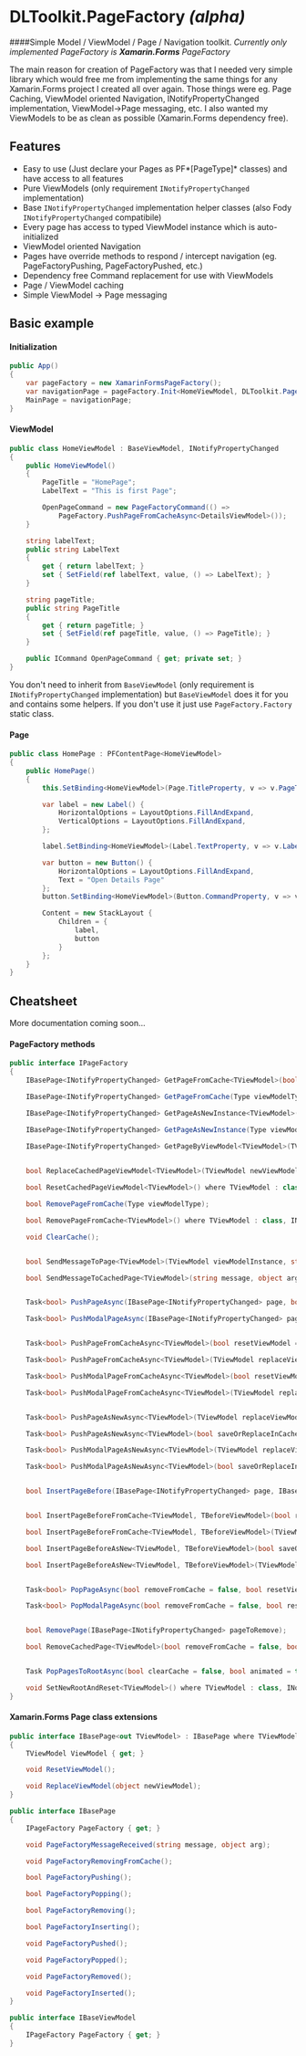 # DLToolkit.PageFactory *(alpha)*

####Simple Model / ViewModel / Page / Navigation toolkit. *Currently only implemented PageFactory is* ***Xamarin.Forms*** *PageFactory*

The main reason for creation of PageFactory was that I needed very simple library which would free me from implementing the same things for any Xamarin.Forms project I created all over again. Those things were eg. Page Caching, ViewModel oriented Navigation, INotifyPropertyChanged implementation, ViewModel->Page messaging, etc. I also wanted my ViewModels to be as clean as possible (Xamarin.Forms dependency free).

## Features

- Easy to use (Just declare your Pages as PF*[PageType]* classes) and have access to all features
- Pure ViewModels (only requirement `INotifyPropertyChanged` implementation)
- Base `INotifyPropertyChanged` implementation helper classes (also Fody `INotifyPropertyChanged` compatibile)
- Every page has access to typed ViewModel instance which is auto-initialized
- ViewModel oriented Navigation
- Pages have override methods to respond / intercept navigation (eg. PageFactoryPushing, PageFactoryPushed, etc.) 
- Dependency free Command replacement for use with ViewModels
- Page / ViewModel caching
- Simple ViewModel -> Page messaging

## Basic example

#### Initialization
```C#
public App()
{
	var pageFactory = new XamarinFormsPageFactory();
	var navigationPage = pageFactory.Init<HomeViewModel, DLToolkit.PageFactory.NavigationPage>();
	MainPage = navigationPage;
}
```

#### ViewModel
```C#
public class HomeViewModel : BaseViewModel, INotifyPropertyChanged
{
	public HomeViewModel()
	{
		PageTitle = "HomePage";
		LabelText = "This is first Page";

		OpenPageCommand = new PageFactoryCommand(() => 
			PageFactory.PushPageFromCacheAsync<DetailsViewModel>());
	}

	string labelText;
	public string LabelText
	{
		get { return labelText; }
		set { SetField(ref labelText, value, () => LabelText); }
	}

	string pageTitle;
	public string PageTitle
	{
		get { return pageTitle; }
		set { SetField(ref pageTitle, value, () => PageTitle); }
	}

	public ICommand OpenPageCommand { get; private set; }
}
```
You don't need to inherit from `BaseViewModel` (only requirement is `INotifyPropertyChanged` implementation) but `BaseViewModel` does it for you and contains some helpers. If you don't use it just use `PageFactory.Factory` static class.

#### Page
```C#
public class HomePage : PFContentPage<HomeViewModel>
{
	public HomePage()
	{
		this.SetBinding<HomeViewModel>(Page.TitleProperty, v => v.PageTitle);

		var label = new Label() {
			HorizontalOptions = LayoutOptions.FillAndExpand,
			VerticalOptions = LayoutOptions.FillAndExpand,
		};

		label.SetBinding<HomeViewModel>(Label.TextProperty, v => v.LabelText);

		var button = new Button() {
			HorizontalOptions = LayoutOptions.FillAndExpand,
			Text = "Open Details Page"
		};
		button.SetBinding<HomeViewModel>(Button.CommandProperty, v => v.OpenPageCommand);

		Content = new StackLayout { 
			Children = {
				label,
				button
			}
		};
	}
}
```

## Cheatsheet
More documentation coming soon...

#### PageFactory methods
```C#
public interface IPageFactory
{
	IBasePage<INotifyPropertyChanged> GetPageFromCache<TViewModel>(bool resetViewModel = false) where TViewModel : class, INotifyPropertyChanged;

	IBasePage<INotifyPropertyChanged> GetPageFromCache(Type viewModelType, bool resetViewModel = false);

	IBasePage<INotifyPropertyChanged> GetPageAsNewInstance<TViewModel>(bool saveOrReplaceInCache = false) where TViewModel : class, INotifyPropertyChanged;

	IBasePage<INotifyPropertyChanged> GetPageAsNewInstance(Type viewModelType, bool saveOrReplaceInCache = false);
	
	IBasePage<INotifyPropertyChanged> GetPageByViewModel<TViewModel>(TViewModel viewModelInstance) where TViewModel : class, INotifyPropertyChanged;


	bool ReplaceCachedPageViewModel<TViewModel>(TViewModel newViewModel) where TViewModel : class, INotifyPropertyChanged;

	bool ResetCachedPageViewModel<TViewModel>() where TViewModel : class, INotifyPropertyChanged;

	bool RemovePageFromCache(Type viewModelType);

	bool RemovePageFromCache<TViewModel>() where TViewModel : class, INotifyPropertyChanged;

	void ClearCache();


	bool SendMessageToPage<TViewModel>(TViewModel viewModelInstance, string message, object arg = null) where TViewModel : class, INotifyPropertyChanged;

	bool SendMessageToCachedPage<TViewModel>(string message, object arg = null, bool createPageIfNotExists = true) where TViewModel : class, INotifyPropertyChanged;


	Task<bool> PushPageAsync(IBasePage<INotifyPropertyChanged> page, bool animated = true);

	Task<bool> PushModalPageAsync(IBasePage<INotifyPropertyChanged> page, bool animated = true);


	Task<bool> PushPageFromCacheAsync<TViewModel>(bool resetViewModel = false, bool animated = true) where TViewModel : class, INotifyPropertyChanged;

	Task<bool> PushPageFromCacheAsync<TViewModel>(TViewModel replaceViewModel, bool animated = true) where TViewModel : class, INotifyPropertyChanged;

	Task<bool> PushModalPageFromCacheAsync<TViewModel>(bool resetViewModel = false, bool animated = true) where TViewModel : class, INotifyPropertyChanged;

	Task<bool> PushModalPageFromCacheAsync<TViewModel>(TViewModel replaceViewModel, bool animated = true) where TViewModel : class, INotifyPropertyChanged;


	Task<bool> PushPageAsNewAsync<TViewModel>(TViewModel replaceViewModel, bool saveOrReplaceInCache = false, bool animated = true) where TViewModel : class, INotifyPropertyChanged;

	Task<bool> PushPageAsNewAsync<TViewModel>(bool saveOrReplaceInCache = false, bool animated = true) where TViewModel : class, INotifyPropertyChanged;

	Task<bool> PushModalPageAsNewAsync<TViewModel>(TViewModel replaceViewModel, bool saveOrReplaceInCache = false, bool animated = true) where TViewModel : class, INotifyPropertyChanged;

	Task<bool> PushModalPageAsNewAsync<TViewModel>(bool saveOrReplaceInCache = false, bool animated = true) where TViewModel : class, INotifyPropertyChanged;


	bool InsertPageBefore(IBasePage<INotifyPropertyChanged> page, IBasePage<INotifyPropertyChanged> before);


	bool InsertPageBeforeFromCache<TViewModel, TBeforeViewModel>(bool resetViewModel = false) where TViewModel : class, INotifyPropertyChanged where TBeforeViewModel : class, INotifyPropertyChanged;

	bool InsertPageBeforeFromCache<TViewModel, TBeforeViewModel>(TViewModel replaceViewModel) where TViewModel : class, INotifyPropertyChanged where TBeforeViewModel : class, INotifyPropertyChanged;

	bool InsertPageBeforeAsNew<TViewModel, TBeforeViewModel>(bool saveOrReplaceInCache = false) where TViewModel : class, INotifyPropertyChanged where TBeforeViewModel : class, INotifyPropertyChanged;

	bool InsertPageBeforeAsNew<TViewModel, TBeforeViewModel>(TViewModel replaceViewModel, bool saveOrReplaceInCache = false) where TViewModel : class, INotifyPropertyChanged where TBeforeViewModel : class, INotifyPropertyChanged;


	Task<bool> PopPageAsync(bool removeFromCache = false, bool resetViewModel = false, bool animated = true);

	Task<bool> PopModalPageAsync(bool removeFromCache = false, bool resetViewModel = false, bool animated = true);


	bool RemovePage(IBasePage<INotifyPropertyChanged> pageToRemove);

	bool RemoveCachedPage<TViewModel>(bool removeFromCache = false, bool resetViewModel = false) where TViewModel : class, INotifyPropertyChanged;


	Task PopPagesToRootAsync(bool clearCache = false, bool animated = true);

	void SetNewRootAndReset<TViewModel>() where TViewModel : class, INotifyPropertyChanged;
}
```
#### Xamarin.Forms Page class extensions
```C#
public interface IBasePage<out TViewModel> : IBasePage where TViewModel: INotifyPropertyChanged
{
	TViewModel ViewModel { get; }

	void ResetViewModel();

	void ReplaceViewModel(object newViewModel);
}	

public interface IBasePage
{
	IPageFactory PageFactory { get; }

	void PageFactoryMessageReceived(string message, object arg);

	void PageFactoryRemovingFromCache();

	bool PageFactoryPushing();

	bool PageFactoryPopping();

	bool PageFactoryRemoving();

	bool PageFactoryInserting();

	void PageFactoryPushed();

	void PageFactoryPopped();

	void PageFactoryRemoved();

	void PageFactoryInserted();
}

public interface IBaseViewModel
{
	IPageFactory PageFactory { get; }
}
```